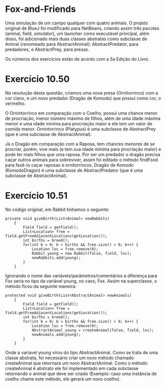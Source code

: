 # Fox-and-Friends
Uma simulação de um campo qualquer com quatro animais. O projeto original de BlueJ foi modificado para NetBeans, criando assim três pacotes (animal, field, simulator), um launcher como executável principal, além disso, foi adicionado mais duas classes abstratas como subclasse de Animal (renomeado para AbstractAnimal): AbstractPredator, para predadores, e AbstractPrey, para presas.

Os números dos exercícios estão de acordo com a 5a Edição do Livro.

# Exercício 10.50
Na resolução desta questão, criamos uma nova presa (Ornitorrinco) com a cor ciano, e um novo predador (Dragão de Komodo) que possui como cor, o vermelho. 

O Ornintorrinco em comparação com o Coelho, possui uma chance menor de procriação, menor número máximo de filhos, além de uma idade máxima menor e uma idade mínima para procriação maior e ele tem um valor de comida menor. Ornintorrinco (Platypus) é uma subclasse de AbstractPrey (que é uma subclasse de AbstractAnimal).

Já o Dragão em comparação com a Raposa, tem chances menores de se procriar, porém, vive mais (e tem sua idade mínima para procriação maior) e pode ter mais filhos que uma raposa. Por ser um predador o dragão precisa caçar outros animais para sobreviver, assim foi editado o método findFood para fazê-lo caçar raposas e ornitorrincos. Dragão de Komodo (KomodoDragon) é uma subclasse de AbstractPredator (que é uma subclasse de AbstractAnimal).

# Exercício 10.51 
No código original, em Rabbit tinhamos o seguinte:
```
private void giveBirth(List<Animal> newRabbits)
    {
        Field field = getField();
        List<Location> free = field.getFreeAdjacentLocations(getLocation());
        int births = breed();
        for(int b = 0; b < births && free.size() > 0; b++) {
            Location loc = free.remove(0);
            Rabbit young = new Rabbit(false, field, loc);
            newRabbits.add(young);
        }
    }
```
Ignorando o nome das variáveis/parâmetros/comentários a diferença para Fox seria no tipo da variável young, no caso, Fox. Assim na superclasse, o método ficou da seguinte maneira:
```
protected void giveBirth(List<AbstractAnimal> newAnimals)
    {
        Field field = getField();
        List<Location> free = field.getFreeAdjacentLocations(getLocation());
        int births = breed();
        for(int b = 0; b < births && free.size() > 0; b++) {
            Location loc = free.remove(0);
            AbstractAnimal young = createAnimal(false, field, loc);
            newAnimals.add(young);
        }
    }
```  
  Onde a varíavel young virou do tipo AbstractAnimal. Como se trata de uma classe abstrata, foi necessário criar um novo método chamado createAnimal que retornará um novo AbstractAnimal. Como o método createAnimal é abstrato ele foi implementado em cada subclasse retornando o animal que deve ser criado (Exemplo: caso uma instância de coelho chame este método, ele gerará um novo coelho).
